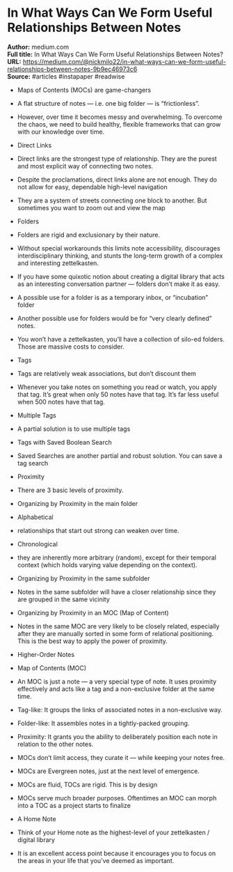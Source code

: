 # In What Ways Can We Form Useful Relationships Between Notes

**Author:** medium.com  
**Full title:** In What Ways Can We Form Useful Relationships Between Notes?  
**URL:** https://medium.com/@nickmilo22/in-what-ways-can-we-form-useful-relationships-between-notes-9b9ec46973c6  
**Source:** #articles #instapaper #readwise

- Maps of Contents (MOCs) are game-changers 
   
- A flat structure of notes — i.e. one big folder — is “frictionless”. 
   
- However, over time it becomes messy and overwhelming. To overcome the chaos, we need to build healthy, flexible frameworks that can grow with our knowledge over time. 
   
- Direct Links 
   
- Direct links are the strongest type of relationship. They are the purest and most explicit way of connecting two notes. 
   
- Despite the proclamations, direct links alone are not enough. They do not allow for easy, dependable high-level navigation 
   
- They are a system of streets connecting one block to another. But sometimes you want to zoom out and view the map 
   
- Folders 
   
- Folders are rigid and exclusionary by their nature. 
   
- Without special workarounds this limits note accessibility, discourages interdisciplinary thinking, and stunts the long-term growth of a complex and interesting zettelkasten. 
   
- If you have some quixotic notion about creating a digital library that acts as an interesting conversation partner — folders don’t make it as easy. 
   
- A possible use for a folder is as a temporary inbox, or “incubation” folder 
   
- Another possible use for folders would be for “very clearly defined” notes. 
   
- You won’t have a zettelkasten, you’ll have a collection of silo-ed folders. Those are massive costs to consider. 
   
- Tags 
   
- Tags are relatively weak associations, but don’t discount them 
   
- Whenever you take notes on something you read or watch, you apply that tag. It’s great when only 50 notes have that tag. It’s far less useful when 500 notes have that tag. 
   
- Multiple Tags 
   
- A partial solution is to use multiple tags 
   
- Tags with Saved Boolean Search 
   
- Saved Searches are another partial and robust solution. You can save a tag search 
   
- Proximity 
   
- There are 3 basic levels of proximity. 
   
- Organizing by Proximity in the main folder 
   
- Alphabetical 
   
- relationships that start out strong can weaken over time. 
   
- Chronological 
   
- they are inherently more arbitrary (random), except for their temporal context (which holds varying value depending on the context). 
   
- Organizing by Proximity in the same subfolder 
   
- Notes in the same subfolder will have a closer relationship since they are grouped in the same vicinity 
   
- Organizing by Proximity in an MOC (Map of Content) 
   
- Notes in the same MOC are very likely to be closely related, especially after they are manually sorted in some form of relational positioning. This is the best way to apply the power of proximity. 
   
- Higher-Order Notes 
   
- Map of Contents (MOC) 
   
- An MOC is just a note — a very special type of note. It uses proximity effectively and acts like a tag and a non-exclusive folder at the same time. 
   
- Tag-like: It groups the links of associated notes in a non-exclusive way. 
   
- Folder-like: It assembles notes in a tightly-packed grouping. 
   
- Proximity: It grants you the ability to deliberately position each note in relation to the other notes. 
   
- MOCs don’t limit access, they curate it — while keeping your notes free. 
   
- MOCs are Evergreen notes, just at the next level of emergence. 
   
- MOCs are fluid, TOCs are rigid. This is by design 
   
- MOCs serve much broader purposes. Oftentimes an MOC can morph into a TOC as a project starts to finalize 
   
- A Home Note 
   
- Think of your Home note as the highest-level of your zettelkasten / digital library 
   
- It is an excellent access point because it encourages you to focus on the areas in your life that you’ve deemed as important. 
   
